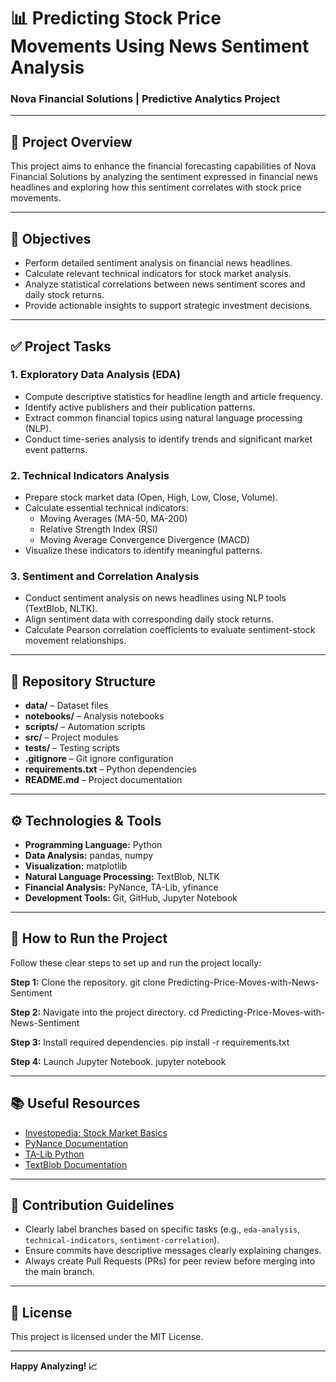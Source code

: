 # 📊 Predicting Stock Price Movements Using News Sentiment Analysis

### Nova Financial Solutions | Predictive Analytics Project

---

## 📌 Project Overview

This project aims to enhance the financial forecasting capabilities of Nova Financial Solutions by analyzing the sentiment expressed in financial news headlines and exploring how this sentiment correlates with stock price movements.

---

## 🎯 Objectives

- Perform detailed sentiment analysis on financial news headlines.
- Calculate relevant technical indicators for stock market analysis.
- Analyze statistical correlations between news sentiment scores and daily stock returns.
- Provide actionable insights to support strategic investment decisions.

---

## ✅ Project Tasks

### 1. Exploratory Data Analysis (EDA)

- Compute descriptive statistics for headline length and article frequency.
- Identify active publishers and their publication patterns.
- Extract common financial topics using natural language processing (NLP).
- Conduct time-series analysis to identify trends and significant market event patterns.

### 2. Technical Indicators Analysis

- Prepare stock market data (Open, High, Low, Close, Volume).
- Calculate essential technical indicators:
    - Moving Averages (MA-50, MA-200)
    - Relative Strength Index (RSI)
    - Moving Average Convergence Divergence (MACD)
- Visualize these indicators to identify meaningful patterns.

### 3. Sentiment and Correlation Analysis

- Conduct sentiment analysis on news headlines using NLP tools (TextBlob, NLTK).
- Align sentiment data with corresponding daily stock returns.
- Calculate Pearson correlation coefficients to evaluate sentiment-stock movement relationships.

---

## 📂 Repository Structure

- **data/** – Dataset files  
- **notebooks/** – Analysis notebooks  
- **scripts/** – Automation scripts  
- **src/** – Project modules  
- **tests/** – Testing scripts  
- **.gitignore** – Git ignore configuration  
- **requirements.txt** – Python dependencies  
- **README.md** – Project documentation  

---

## ⚙️ Technologies & Tools

- **Programming Language:** Python
- **Data Analysis:** pandas, numpy
- **Visualization:** matplotlib
- **Natural Language Processing:** TextBlob, NLTK
- **Financial Analysis:** PyNance, TA-Lib, yfinance
- **Development Tools:** Git, GitHub, Jupyter Notebook

---

## 🚀 How to Run the Project

Follow these clear steps to set up and run the project locally:

**Step 1:** Clone the repository.
git clone Predicting-Price-Moves-with-News-Sentiment

**Step 2:** Navigate into the project directory.
cd Predicting-Price-Moves-with-News-Sentiment


**Step 3:** Install required dependencies.
pip install -r requirements.txt


**Step 4:** Launch Jupyter Notebook.
jupyter notebook


---

## 📚 Useful Resources

- [Investopedia: Stock Market Basics](https://www.investopedia.com/terms/s/stockmarket.asp)
- [PyNance Documentation](https://github.com/mqandil/pynance)
- [TA-Lib Python](https://github.com/ta-lib/ta-lib-python)
- [TextBlob Documentation](https://textblob.readthedocs.io/en/dev/)

---

## 🤝 Contribution Guidelines

- Clearly label branches based on specific tasks (e.g., `eda-analysis`, `technical-indicators`, `sentiment-correlation`).
- Ensure commits have descriptive messages clearly explaining changes.
- Always create Pull Requests (PRs) for peer review before merging into the main branch.

---

## 📜 License

This project is licensed under the MIT License.

---

**Happy Analyzing! 📈**
